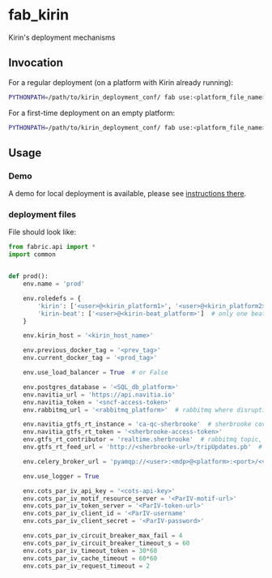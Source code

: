 # fab_kirin
Kirin's deployment mechanisms

## Invocation

For a regular deployment (on a platform with Kirin already running):
```bash
PYTHONPATH=/path/to/kirin_deployment_conf/ fab use:<platform_file_name> deploy
```

For a first-time deployment on an empty platform:
```bash
PYTHONPATH=/path/to/kirin_deployment_conf/ fab use:<platform_file_name> deploy:first_time=True
```

## Usage

### Demo

A demo for local deployment is available, please see [instructions there](demo/README.md).

### deployment files

File should look like:

```python
from fabric.api import *
import common


def prod():
    env.name = 'prod'

    env.roledefs = {
        'kirin': ['<user>@<kirin_platform1>', '<user>@<kirin_platform2>'],
        'kirin-beat': ['<user>@<kirin-beat_platform>']  # only one beat can exist
    }

    env.kirin_host = '<kirin_host_name>'

    env.previous_docker_tag = '<prev_tag>'
    env.current_docker_tag = '<prod_tag>'

    env.use_load_balancer = True  # or False

    env.postgres_database = '<SQL_db_platform>'
    env.navitia_url = 'https://api.navitia.io'
    env.navitia_token = '<sncf-access-token>'
    env.rabbitmq_url = '<rabbitmq_platform>'  # rabbitmq where disruptions are published for navitia

    env.navitia_gtfs_rt_instance = 'ca-qc-sherbrooke'  # sherbrooke coverage name
    env.navitia_gtfs_rt_token = '<sherbrooke-access-token>'
    env.gtfs_rt_contributor = 'realtime.sherbrooke'  # rabbitmq topic, to match with rt_topics in kraken.ini (and is_realtime_enabled=True)
    env.gtfs_rt_feed_url = 'http://<sherbrooke-url>/tripUpdates.pb'  # url of sherbrooke trip update protobuf

    env.celery_broker_url = 'pyamqp://<user>:<mdp>@<platform>:<port>/<vhost>?heartbeat=60'  # beware to open access to vhost for user in rabbitmq (for beat-worker communication)

    env.use_logger = True

    env.cots_par_iv_api_key = '<cots-api-key>'
    env.cots_par_iv_motif_resource_server = '<ParIV-motif-url>'
    env.cots_par_iv_token_server = '<ParIV-token-url>'
    env.cots_par_iv_client_id = '<ParIV-username'
    env.cots_par_iv_client_secret = '<ParIV-password>'

    env.cots_par_iv_circuit_breaker_max_fail = 4
    env.cots_par_iv_circuit_breaker_timeout_s = 60
    env.cots_par_iv_timeout_token = 30*60
    env.cots_par_iv_cache_timeout = 60*60
    env.cots_par_iv_request_timeout = 2
```

